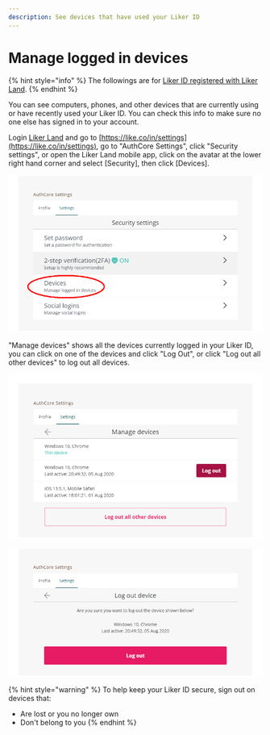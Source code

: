 ```yaml
---
description: See devices that have used your Liker ID
---
```


# Manage logged in devices

{% hint style="info" %}
The followings are for [Liker ID registered with Liker Land](register.md).
{% endhint %}

You can see computers, phones, and other devices that are currently using or have recently used your Liker ID. You can check this info to make sure no one else has signed in to your account.

Login [Liker Land](https://liker.land/) and go to [https://like.co/in/settings](https://like.co/in/settings), go to "AuthCore Settings", click "Security settings", or open the Liker Land mobile app, click on the avatar at the lower right hand corner and select \[Security\], then click \[Devices\].

![](../../.gitbook/assets/device-1-en.png)

"Manage devices" shows all the devices currently logged in your Liker ID, you can click on one of the devices and click "Log Out", or click "Log out all other devices" to log out all devices.

![](../../.gitbook/assets/device-2-en.png)

![](../../.gitbook/assets/device-3-en.png)

{% hint style="warning" %}
To help keep your Liker ID secure, sign out on devices that:

* Are lost or you no longer own
* Don't belong to you
{% endhint %}

